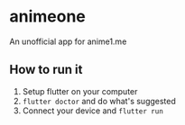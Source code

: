 # animeone

An unofficial app for anime1.me

## How to run it
1. Setup flutter on your computer
2. `flutter doctor` and do what's suggested
3. Connect your device and `flutter run`
